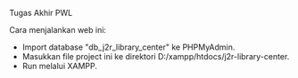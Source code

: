 Tugas Akhir PWL

Cara menjalankan web ini:
- Import database "db_j2r_library_center" ke PHPMyAdmin.
- Masukkan file project ini ke direktori D:/xampp/htdocs/j2r-library-center.
- Run melalui XAMPP.
